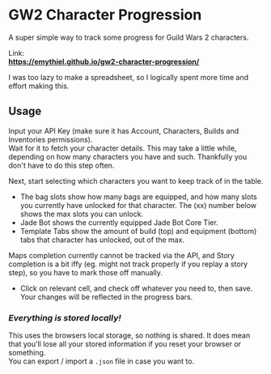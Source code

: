 # GW2 Character Progression
A super simple way to track some progress for Guild Wars 2 characters.

Link:  
**https://emythiel.github.io/gw2-character-progression/**

I was too lazy to make a spreadsheet, so I logically spent more time and effort making this.

## Usage

Input your API Key (make sure it has Account, Characters, Builds and Inventories permissions).  
Wait for it to fetch your character details. This may take a little while, depending on how many characters you have and such. Thankfully you don't have to do this step often.

Next, start selecting which characters you want to keep track of in the table. 

- The bag slots show how many bags are equipped, and how many slots you currently have unlocked for that character. The (xx) number below shows the max slots you can unlock.
- Jade Bot shows the currently equipped Jade Bot Core Tier.
- Template Tabs show the amount of build (top) and equipment (bottom) tabs that character has unlocked, out of the max.

Maps completion currently cannot be tracked via the API, and Story completion is a bit iffy (eg. might not track properly if you replay a story step), so you have to mark those off manually.
- Click on relevant cell, and check off whatever you need to, then save.  
  Your changes will be reflected in the progress bars.


### *Everything is stored locally!*
This uses the browsers local storage, so nothing is shared. It does mean that you'll lose all your stored information if you reset your browser or something.  
You can export / import a `.json` file in case you want to.
